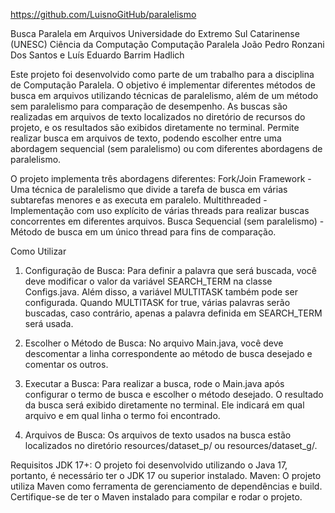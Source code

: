 https://github.com/LuisnoGitHub/paralelismo

Busca Paralela em Arquivos
Universidade do Extremo Sul Catarinense (UNESC)
Ciência da Computação
Computação Paralela
João Pedro Ronzani Dos Santos e Luís Eduardo Barrim Hadlich

Este projeto foi desenvolvido como parte de um trabalho para a disciplina de Computação Paralela. O objetivo é implementar diferentes métodos de busca em arquivos utilizando técnicas de paralelismo, além de um método sem paralelismo para comparação de desempenho. As buscas são realizadas em arquivos de texto localizados no diretório de recursos do projeto, e os resultados são exibidos diretamente no terminal.
Permite realizar busca em arquivos de texto, podendo escolher entre uma abordagem sequencial (sem paralelismo) ou com diferentes abordagens de paralelismo.

O projeto implementa três abordagens diferentes:
Fork/Join Framework - Uma técnica de paralelismo que divide a tarefa de busca em várias subtarefas menores e as executa em paralelo.
Multithreaded - Implementação com uso explícito de várias threads para realizar buscas concorrentes em diferentes arquivos.
Busca Sequencial (sem paralelismo) - Método de busca em um único thread para fins de comparação.

Como Utilizar
1. Configuração de Busca:
Para definir a palavra que será buscada, você deve modificar o valor da variável SEARCH_TERM na classe Configs.java.
Além disso, a variável MULTITASK também pode ser configurada. Quando MULTITASK for true, várias palavras serão buscadas, caso contrário, apenas a palavra definida em SEARCH_TERM será usada.

2. Escolher o Método de Busca:
No arquivo Main.java, você deve descomentar a linha correspondente ao método de busca desejado e comentar os outros.

3. Executar a Busca:
Para realizar a busca, rode o Main.java após configurar o termo de busca e escolher o método desejado.
O resultado da busca será exibido diretamente no terminal. Ele indicará em qual arquivo e em qual linha o termo foi encontrado.

4. Arquivos de Busca:
Os arquivos de texto usados na busca estão localizados no diretório resources/dataset_p/ ou resources/dataset_g/.

Requisitos
JDK 17+: O projeto foi desenvolvido utilizando o Java 17, portanto, é necessário ter o JDK 17 ou superior instalado.
Maven: O projeto utiliza Maven como ferramenta de gerenciamento de dependências e build. Certifique-se de ter o Maven instalado para compilar e rodar o projeto.
